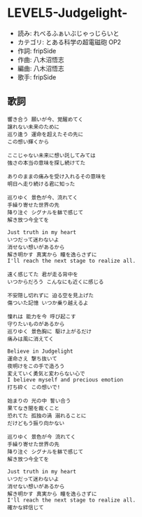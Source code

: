 LEVEL5-Judgelight-
===================

- 読み: れべるふぁいぶじゃっじらいと
- カテゴリ: とある科学の超電磁砲 OP2
- 作詞: fripSide
- 作曲: 八木沼悟志
- 編曲: 八木沼悟志
- 歌手: fripSide


歌詞
-----

    響き合う 願いが今、覚醒めてく
    譲れない未来のために
    巡り逢う 運命を超えたその先に
    この想い輝くから

    ここじゃない未来に想い託してみては
    強さの本当の意味を探し続けてた

    ありのままの痛みを受け入れるその意味を
    明日へ走り続ける君に知った

    巡りゆく 景色が今、流れてく
    手繰り寄せた世界の先
    降り注ぐ シグナルを躰で感じて
    解き放つ今全てを

    Just truth in my heart
    いつだって迷わないよ
    消せない想いがあるから
    解き明かす 真実から 瞳を逸らさずに
    I'll reach the next stage to realize all.

    遠く感じてた 君が走る背中を
    いつからだろう こんなにも近くに感じる

    不安隠し切れずに 迫る空を見上げた
    傷ついた記憶 いつか乗り越えるよ

    憧れは 能力を今 呼び起こす
    守りたいものがあるから
    巡りゆく 景色胸に 駆け上がるだけ
    痛みは風に消えてく

    Believe in Judgelight
    運命さえ 撃ち抜いて
    夜明けをこの手で造ろう
    変えていく勇気と変わらない心で
    I believe myself and precious emotion
    打ち砕く この想いで!

    始まりの 光の中 誓い合う
    果てなき闇を裁くこと
    恐れてた 孤独の渦 溺れることに
    だけどもう振り向かない

    巡りゆく 景色が今 流れてく
    手繰り寄せた世界の先
    降り注ぐ シグナルを躰で感じて
    解き放つ今全てを

    Just truth in my heart
    いつだって迷わないよ
    消せない想いがあるから
    解き明かす 真実から 瞳を逸らさずに
    I'll reach the next stage to realize all.
    確かな絆信じて

